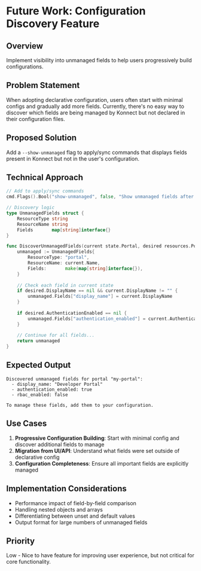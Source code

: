 # Future Work: Configuration Discovery Feature

## Overview

Implement visibility into unmanaged fields to help users progressively build configurations.

## Problem Statement

When adopting declarative configuration, users often start with minimal configs and gradually add more fields. Currently, there's no easy way to discover which fields are being managed by Konnect but not declared in their configuration files.

## Proposed Solution

Add a `--show-unmanaged` flag to apply/sync commands that displays fields present in Konnect but not in the user's configuration.

## Technical Approach

```go
// Add to apply/sync commands
cmd.Flags().Bool("show-unmanaged", false, "Show unmanaged fields after execution")

// Discovery logic
type UnmanagedFields struct {
    ResourceType string
    ResourceName string
    Fields       map[string]interface{}
}

func DiscoverUnmanagedFields(current state.Portal, desired resources.PortalResource) UnmanagedFields {
    unmanaged := UnmanagedFields{
        ResourceType: "portal",
        ResourceName: current.Name,
        Fields:       make(map[string]interface{}),
    }
    
    // Check each field in current state
    if desired.DisplayName == nil && current.DisplayName != "" {
        unmanaged.Fields["display_name"] = current.DisplayName
    }
    
    if desired.AuthenticationEnabled == nil {
        unmanaged.Fields["authentication_enabled"] = current.AuthenticationEnabled
    }
    
    // Continue for all fields...
    return unmanaged
}
```

## Expected Output

```
Discovered unmanaged fields for portal "my-portal":
  - display_name: "Developer Portal"
  - authentication_enabled: true
  - rbac_enabled: false

To manage these fields, add them to your configuration.
```

## Use Cases

1. **Progressive Configuration Building**: Start with minimal config and discover additional fields to manage
2. **Migration from UI/API**: Understand what fields were set outside of declarative config
3. **Configuration Completeness**: Ensure all important fields are explicitly managed

## Implementation Considerations

- Performance impact of field-by-field comparison
- Handling nested objects and arrays
- Differentiating between unset and default values
- Output format for large numbers of unmanaged fields

## Priority

Low - Nice to have feature for improving user experience, but not critical for core functionality.